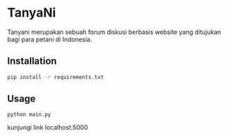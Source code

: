 # TanyaNi

Tanyani merupakan sebuah forum diskusi berbasis website yang ditujukan bagi para petani di Indonesia.

## Installation

```bash
pip install -r requirements.txt
```

## Usage

```
python main.py
```

kunjungi link localhost:5000
